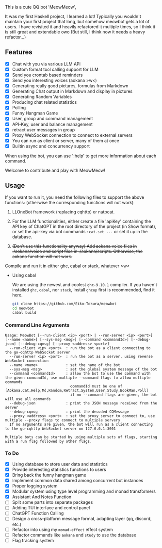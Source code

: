 This is a cute QQ bot 'MeowMeow',

It was my first Haskell project, I learned a lot! Typically you wouldn't maintain your first project that long, but somehow meowbot gets a lot of users. I have revisited it and heavily refactored it multiple times, so I think it is still great and extendable owo (But still, I think now it needs a heavy refactor...)

## Features

- [x] Chat with you via various LLM API
- [x] Custom format tool calling support for LLM
- [x] Send you crontab based reminders
- [x] Send you interesting voices (aokana >w<)
- [x] Generating really good pictures, formulas from Markdown
- [x] Generating Chat output in Markdown and display in pictures
- [x] Generating Random Variables
- [x] Producing chat related statistics
- [x] Polling
- [x] Funny Hangman Game
- [x] User, group and command management
- [x] API-Key, user and balance management
- [x] retract user messages in group
- [x] Proxy WebSocket connection to connect to external servers
- [x] You can run as client or server, many of them at once
- [x] Builtin async and concurrency support

When using the bot, you can use ':help' to get more information about each command.

Welcome to contribute and play with MeowMeow!

## Usage

If you want to run it, you need the following files to support the above functions: (otherwise the corresponding functions will not work)

1. LLOneBot framework (replacing cqhttp) or natpcat.

2. For the LLM functionalities, either create a file 'apiKey' containing the API key of ChatGPT in the root directory of the project (in Show format), or set the api-key via bot commands `:cat-set ...` or set it up in the database.

3. ~~(Don't use this functionality anyway) Add aokana voice files in ./aokana/voice and script files in ./aokana/scripts. Otherwise, the aokana function will not work.~~

Compile and run it in either ghc, cabal or stack, whatever >w<

* Using cabal

  We are using the newest and coolest `ghc-9.10.1` compiler. If you haven't installed `ghc`, `cabal`, nor `stack`, install `ghcup` first is recommended, find it [here](https://www.haskell.org/ghcup/).

  ```bash
  git clone https://github.com/Eiko-Tokura/meowbot
  cd meowbot
  cabal build
  ```

### Command Line Arguments

```
Usage: MeowBot [--run-client <ip> <port> | --run-server <ip> <port>] [--name <name>] [--sys-msg <msg>] [--command <commandId>] [--debug-json] [--debug-cqmsg] [--proxy <address> <port>]
  --run-client <ip> <port>  : run the bot as a client connecting to the go-cqhttp WebSocket server
  --run-server <ip> <port>  : run the bot as a server, using reverse WebSocket connection
  --name <name>             : set the name of the bot
  --sys-msg <msg>           : set the global system message of the bot
  --command <commandId>     : allow the bot to use the command with the given commandId, use multiple --command flags to allow multiple commands
                              commandId must be one of [Aokana,Cat,Help,Md,Random,Retract,System,User,Study,BookMan,Poll]
                              if no --command flags are given, the bot will use all commands
  --debug-json              : print the JSON message received from the server
  --debug-cqmsg             : print the decoded CQMessage
  --proxy <address> <port>  : set the proxy server to connect to, use multiple --proxy flags to connect to multiple servers
  If no arguments are given, the bot will run as a client connecting to the go-cqhttp WebSocket server on 127.0.0.1:3001

Multiple bots can be started by using multiple sets of flags, starting with a run flag followed by other flags.
```

### To Do

- [x] Using database to store user data and statistics
- [x] Provide interesting statistics functions to users
- [x] Bring back the funny hangman game
- [x] Implement common data shared among concurrent bot instances
- [x] Proper logging system
- [x] Modular system using type level programming and monad transformers
- [x] Assistant And Notes Function
- [ ] Split some parts into separate packages
- [ ] Adding TUI interface and control panel
- [ ] ChatGPT Function Calling
- [ ] Design a cross-platform message format, adapting layer (qq, discord, etc.)
- [ ] Refactor into using my `monad-effect` effect system
- [ ] Refactor commands like `aokana` and `study` to use the database
- [ ] Flag tracking system
